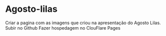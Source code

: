 # Agosto-lilas
Criar a pagina com as imagens que criou na apresentação do Agosto Lilas. Subir no Github Fazer hospedagem no ClouFlare Pages
